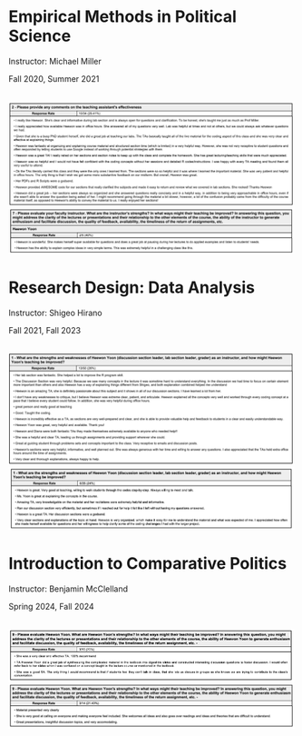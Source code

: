 Empirical Methods in Political Science
======
Instructor: Michael Miller

Fall 2020, Summer 2021

<br/><img src='/images/method_fall20.png'>
<br/><img src='/images/method_summer21.png'>


Research Design: Data Analysis
======
Instructor: Shigeo Hirano

Fall 2021, Fall 2023

<br/><img src='/images/method_fall21.png'>
<br/><img src='/images/method_fall23.png'>


Introduction to Comparative Politics
======
Instructor: Benjamin McClelland 

Spring 2024, Fall 2024

<br/><img src='/images/cp_fall24.png'>
<br/><img src='/images/cp_spring24.png'>